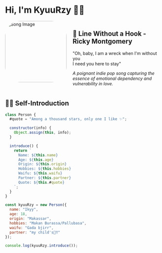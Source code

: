 # Hi, I'm KyuuRzy 👋🏼

<div style="display: flex; align-items: flex-start; gap: 20px; margin-bottom: 20px;">
  <img src="https://pomf2.lain.la/f/zp8as3kp.jpg" alt="Song Image" width="200" style="border-radius: 50px;">
  <div>
    <h2>🎵 Line Without a Hook - Ricky Montgomery</h2>
    <p>"Oh, baby, I am a wreck when I'm without you<br>
    I need you here to stay"</p>
    <p><i>A poignant indie pop song capturing the essence of emotional dependency and vulnerability in love.</i></p>
  </div>
</div>

## 🧑‍💻 Self-Introduction

```javascript
class Person {
  #quote = "Among a thousand stars, only one I like ✨";

  constructor(info) {
    Object.assign(this, info);
  }

  introduce() {
    return `
      Name: ${this.name}
      Age: ${this.age}
      Origin: ${this.origin}
      Hobbies: ${this.hobbies}
      Waifu: ${this.waifu}
      Partner: ${this.partner}
      Quote: ${this.#quote}
    `;
  }
}

const kyuuRzy = new Person({
  name: "Ikyy",
  age: 18,
  origin: "Makassar",
  hobbies: "Makan Burassa/Pallubasa",
  waifu: "Gada bjirr",
  partner: "my child's🤍‼️"
});

console.log(kyuuRzy.introduce());
